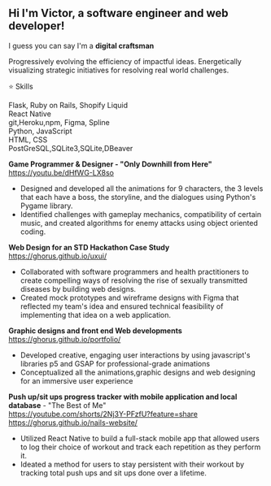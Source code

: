 ## Hi I'm Victor, a software engineer and web developer! 
I guess you can say I'm a **digital craftsman**

Progressively evolving the efficiency of impactful ideas. Energetically visualizing strategic initiatives for resolving real world challenges.

⭐ Skills <br>

 Flask, Ruby on Rails, Shopify Liquid   <br>
 React Native <br>
 git,Heroku,npm, Figma, Spline <br>
 Python,  JavaScript  <br>
 HTML, CSS <br> 
 PostGreSQL,SQLite3,SQLite,DBeaver <br>
 
**Game Programmer & Designer - "Only Downhill from Here"** <br>
 https://youtu.be/dHfWG-LX8so <br>
- Designed and developed all the animations for 9 characters, the 3 levels that each have a boss, the storyline, and the dialogues using Python's Pygame library.
- Identified challenges with gameplay mechanics, compatibility of certain music, and created algorithms for enemy attacks using object oriented coding. <br>
  
**Web Design for an STD Hackathon Case Study** <br>
https://ghorus.github.io/uxui/ <br>
- Collaborated with software programmers and health practitioners to create compelling ways of resolving the rise of sexually transmitted diseases by building web designs.
- Created mock prototypes and wireframe designs with Figma that reflected my team's idea and ensured technical feasibility of implementing that idea on a web application.

**Graphic designs and front end Web developments** <br>
https://ghorus.github.io/portfolio/ <br>
- Developed creative, engaging user interactions by using javascript's libraries p5 and GSAP for  professional-grade animations
- Conceptualized all the animations,graphic designs and web designing for an immersive user experience

**Push up/sit ups progress tracker with mobile application and local database** - "The Best of Me"<br>
https://youtube.com/shorts/2Nj3Y-PFzfU?feature=share <br>
https://ghorus.github.io/nails-website/ <br>
- Utilized React Native to build a full-stack mobile app that allowed users to log their choice of workout and track each repetition as they perform it.
- Ideated a method for users to stay persistent with their workout by tracking total push ups and sit ups done over a lifetime.

[logo]: https://github.com/ghorus/ghorus/blob/main/milestone.png "Logo Title Text 2"


<!--
**ghorus/ghorus** is a ✨ _special_ ✨ repository because its `README.md` (this file) appears on your GitHub profile.

Here are some ideas to get you started:

- 🔭 I’m currently working on ...
- 🌱 I’m currently learning ...
- 👯 I’m looking to collaborate on ...

- ⚡ Fun fact: ...
-->

